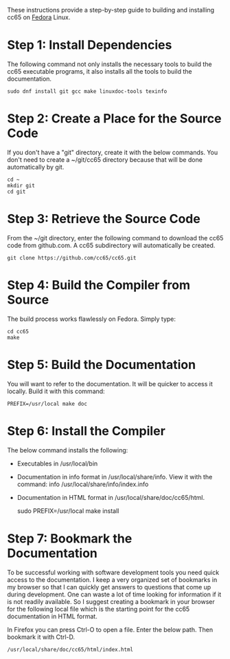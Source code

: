 These instructions provide a step-by-step guide to building and installing cc65 on [Fedora](https://getfedora.org) Linux.

# Step 1: Install Dependencies

The following command not only installs the necessary tools to build the cc65 executable programs, it also installs all the tools to build the documentation.

    sudo dnf install git gcc make linuxdoc-tools texinfo

# Step 2: Create a Place for the Source Code

If you don't have a "git" directory, create it with the below commands. You don't need to create a ~/git/cc65 directory because that will be done automatically by git.

    cd ~
    mkdir git
    cd git

# Step 3: Retrieve the Source Code

From the ~/git directory, enter the following command to download the cc65 code from github.com. A cc65 subdirectory will automatically be created.

    git clone https://github.com/cc65/cc65.git

# Step 4: Build the Compiler from Source

The build process works flawlessly on Fedora. Simply type:

    cd cc65
    make

# Step 5: Build the Documentation

You will want to refer to the documentation. It will be quicker to access it
locally. Build it with this command:

    PREFIX=/usr/local make doc

# Step 6: Install the Compiler

The below command installs the following:

* Executables in /usr/local/bin
* Documentation in info format in /usr/local/share/info. View it with the command: info /usr/local/share/info/index.info
* Documentation in HTML format in /usr/local/share/doc/cc65/html.


    sudo PREFIX=/usr/local make install

# Step 7: Bookmark the Documentation

To be successful working with software development tools you need quick access to the documentation. I keep a very organized set of bookmarks in my browser so that I can quickly get answers to questions that come up during development. One can waste a lot of time looking for information if it is not readily available. So I suggest creating a bookmark in your browser for the following local file which is the starting point for the cc65 documentation in HTML format.

In Firefox you can press Ctrl-O to open a file. Enter the below path. Then bookmark it with Ctrl-D.

    /usr/local/share/doc/cc65/html/index.html

